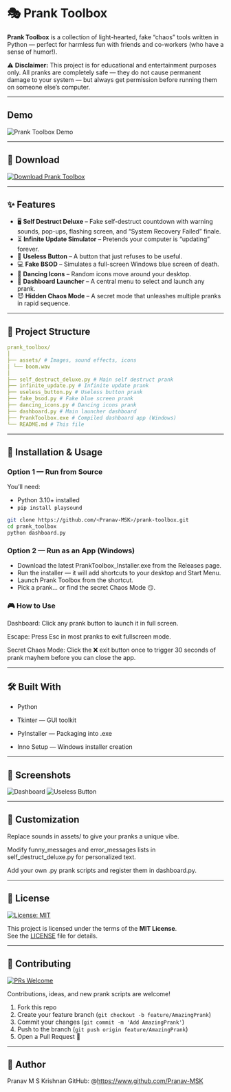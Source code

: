 # 🎭 Prank Toolbox

**Prank Toolbox** is a collection of light-hearted, fake “chaos” tools written in Python — perfect for harmless fun with friends and co-workers (who have a sense of humor!).  

⚠️ **Disclaimer:** This project is for educational and entertainment purposes only. All pranks are completely safe — they do not cause permanent damage to your system — but always get permission before running them on someone else’s computer.

---

## Demo 
![Prank Toolbox Demo](gifDancingIcons.gif)

---

## 🚀 Download

[![Download Prank Toolbox](https://img.shields.io/badge/Download-PrankToolbox.exe-red?style=for-the-badge&logo=windows)](https://github.com/Pranav-MSK/Prank-Toolbox/releases/latest/download/PrankToolbox_Installer.exe)

---

## ✨ Features

- 🖥 **Self Destruct Deluxe** – Fake self-destruct countdown with warning sounds, pop-ups, flashing screen, and “System Recovery Failed” finale.
- ⏳ **Infinite Update Simulator** – Pretends your computer is “updating” forever.
- 🔘 **Useless Button** – A button that just refuses to be useful.
- 💻 **Fake BSOD** – Simulates a full-screen Windows blue screen of death.
- 💃 **Dancing Icons** – Random icons move around your desktop.
- 🎯 **Dashboard Launcher** – A central menu to select and launch any prank.
- 😈 **Hidden Chaos Mode** – A secret mode that unleashes multiple pranks in rapid sequence.

---

## 📂 Project Structure
```yaml
prank_toolbox/
│
├── assets/ # Images, sound effects, icons
│ └── boom.wav
│
├── self_destruct_deluxe.py # Main self destruct prank
├── infinite_update.py # Infinite update prank
├── useless_button.py # Useless button prank
├── fake_bsod.py # Fake blue screen prank
├── dancing_icons.py # Dancing icons prank
├── dashboard.py # Main launcher dashboard
├── PrankToolbox.exe # Compiled dashboard app (Windows)
└── README.md # This file
```

---

## 🚀 Installation & Usage

### **Option 1 — Run from Source**
You’ll need:
- Python 3.10+ installed
- `pip install playsound`

```bash
git clone https://github.com/<Pranav-MSK>/prank-toolbox.git
cd prank_toolbox
python dashboard.py
```

### **Option 2 — Run as an App (Windows)**
- Download the latest PrankToolbox_Installer.exe from the Releases page.
- Run the installer — it will add shortcuts to your desktop and Start Menu.
- Launch Prank Toolbox from the shortcut.
- Pick a prank… or find the secret Chaos Mode 😏.

### **🎮 How to Use**
Dashboard: Click any prank button to launch it in full screen.

Escape: Press Esc in most pranks to exit fullscreen mode.

Secret Chaos Mode: Click the ❌ exit button once to trigger 30 seconds of prank mayhem before you can close the app.

---

## 🛠 Built With
- Python

- Tkinter — GUI toolkit

- PyInstaller — Packaging into .exe

- Inno Setup — Windows installer creation

---

## 📸 Screenshots
![Dashboard](dashboardSS.png) ![Useless Button](uselessbuttonSS.png)

---

## 🧩 Customization
Replace sounds in assets/ to give your pranks a unique vibe.

Modify funny_messages and error_messages lists in self_destruct_deluxe.py for personalized text.

Add your own .py prank scripts and register them in dashboard.py.

---

## 📄 License

[![License: MIT](https://img.shields.io/badge/License-MIT-yellow.svg?style=for-the-badge)](LICENSE)

This project is licensed under the terms of the **MIT License**.  
See the [LICENSE](LICENSE) file for details.

---

## 🤝 Contributing

[![PRs Welcome](https://img.shields.io/badge/PRs-welcome-brightgreen.svg?style=for-the-badge)](CONTRIBUTING.md)

Contributions, ideas, and new prank scripts are welcome!  

1. Fork this repo  
2. Create your feature branch (`git checkout -b feature/AmazingPrank`)  
3. Commit your changes (`git commit -m 'Add AmazingPrank'`)  
4. Push to the branch (`git push origin feature/AmazingPrank`)  
5. Open a Pull Request 🚀

---

## 📝 Author
Pranav M S Krishnan
GitHub: @<https://www.github.com/Pranav-MSK>
